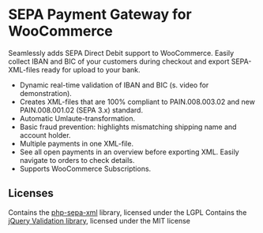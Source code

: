 # SEPA Payment Gateway for WooCommerce

Seamlessly adds SEPA Direct Debit support to WooCommerce. Easily collect IBAN and BIC of your
customers during checkout and export SEPA-XML-files ready for upload to your bank.

* Dynamic real-time validation of IBAN and BIC (s. video for demonstration).
* Creates XML-files that are 100% compliant to PAIN.008.003.02 and new PAIN.008.001.02 (SEPA 3.x) standard.
* Automatic Umlaute-transformation.
* Basic fraud prevention: highlights mismatching shipping name and account holder.
* Multiple payments in one XML-file.
* See all open payments in an overview before exporting XML. Easily navigate to orders to check details.
* Supports WooCommerce Subscriptions.

## Licenses

Contains the [php-sepa-xml](https://github.com/php-sepa-xml/php-sepa-xml) library, licensed under the LGPL
Contains the [jQuery Validation library](https://github.com/jzaefferer/jqueryvalidation/), licensed under the MIT license